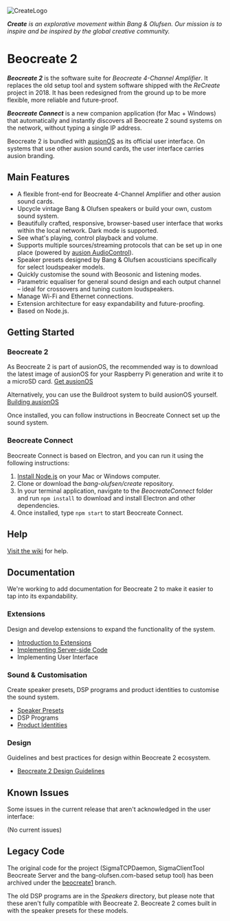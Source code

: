 ![CreateLogo](https://image.ibb.co/nfT01G/create_logo_two.png)

***Create*** *is an explorative movement within Bang & Olufsen. Our mission is to inspire and be inspired by the global creative community.*

# Beocreate 2

***Beocreate 2*** is the software suite for *Beocreate 4-Channel Amplifier*. It replaces the old setup tool and system software shipped with the *ReCreate* project in 2018. It has been redesigned from the ground up to be more flexible, more reliable and future-proof. 

***Beocreate Connect*** is a new companion application (for Mac + Windows) that automatically and instantly discovers all Beocreate 2 sound systems on the network, without typing a single IP address.

Beocreate 2 is bundled with [ausionOS](https://github.com/ausion/ausion-os) as its official user interface. On systems that use other ausion sound cards, the user interface carries ausion branding.

## Main Features

- A flexible front-end for Beocreate 4-Channel Amplifier and other ausion sound cards.
- Upcycle vintage Bang & Olufsen speakers or build your own, custom sound system.
- Beautifully crafted, responsive, browser-based user interface that works within the local network. Dark mode is supported.
- See what's playing, control playback and volume.
- Supports multiple sources/streaming protocols that can be set up in one place (powered by [ausion AudioControl](https://github.com/ausion/audiocontrol2)).
- Speaker presets designed by Bang & Olufsen acousticians specifically for select loudspeaker models.
- Quickly customise the sound with Beosonic and listening modes.
- Parametric equaliser for general sound design and each output channel – ideal for crossovers and tuning custom loudspeakers.
- Manage Wi-Fi and Ethernet connections.
- Extension architecture for easy expandability and future-proofing.
- Based on Node.js.

## Getting Started

### Beocreate 2

As Beocreate 2 is part of ausionOS, the recommended way is to download the latest image of ausionOS for your Raspberry Pi generation and write it to a microSD card. [Get ausionOS](https://www.ausion.com/ausionos/)

Alternatively, you can use the Buildroot system to build ausionOS yourself. [Building ausionOS](https://github.com/ausion/ausion-os/blob/master/doc/building.md)

Once installed, you can follow instructions in Beocreate Connect set up the sound system.

### Beocreate Connect

Beocreate Connect is based on Electron, and you can run it using the following instructions:

1. [Install Node.js](https://nodejs.org/en/) on your Mac or Windows computer.
2. Clone or download the *bang-olufsen/create* repository.
3. In your terminal application, navigate to the *BeocreateConnect* folder and run `npm install` to download and install Electron and other dependencies.
4. Once installed, type `npm start` to start Beocreate Connect.

## Help

[Visit the wiki](https://github.com/bang-olufsen/create/wiki) for help.

## Documentation

We're working to add documentation for Beocreate 2 to make it easier to tap into its expandability.

### Extensions

Design and develop extensions to expand the functionality of the system.

- [Introduction to Extensions](Documentation/ExtensionsIntroduction.md)
- [Implementing Server-side Code](Documentation/ExtensionsServer.md)
- Implementing User Interface

### Sound & Customisation

Create speaker presets, DSP programs and product identities to customise the sound system.

- [Speaker Presets](Documentation/SoundPresets.md)
- DSP Programs
- [Product Identities](Documentation/ProductIdentities.md)

### Design

Guidelines and best practices for design within Beocreate 2 ecosystem.

- [Beocreate 2 Design Guidelines](Documentation/DesignGuidelines.md)


## Known Issues

Some issues in the current release that aren't acknowledged in the user interface:

(No current issues)


## Legacy Code

The original code for the project (SigmaTCPDaemon, SigmaClientTool Beocreate Server and the bang-olufsen.com-based setup tool) has been archived under the [beocreate1](https://github.com/bang-olufsen/create/tree/beocreate1) branch.

The old DSP programs are in the *Speakers* directory, but please note that these aren't fully compatible with Beocreate 2. Beocreate 2 comes built in with the speaker presets for these models.